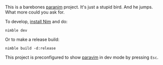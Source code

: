 This is a barebones [paranim](https://github.com/paranim/paranim) project. It's just a stupid bird. And he jumps. What more could you ask for.

To develop, [install Nim](https://nim-lang.org/install.html) and do:

```
nimble dev
```

Or to make a release build:

```
nimble build -d:release
```

This project is preconfigured to show [paravim](https://github.com/paranim/paravim) in dev mode by pressing `Esc`.
